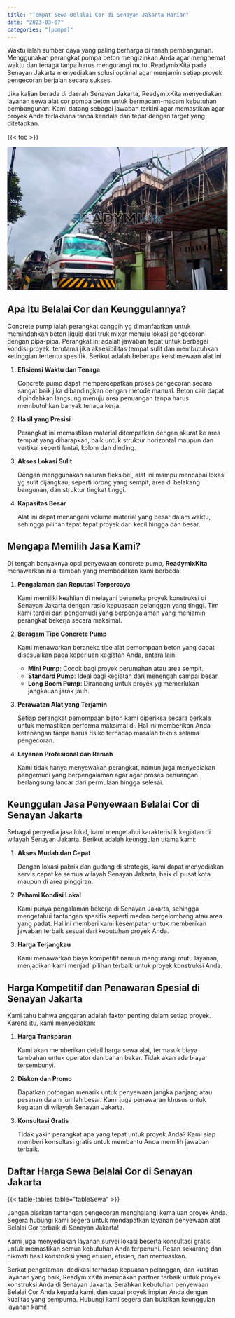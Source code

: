 ```yaml
---
title: "Tempat Sewa Belalai Cor di Senayan Jakarta Harian"
date: "2023-03-07"
categories: "[pompa]"
---
```


Waktu ialah sumber daya yang paling berharga di ranah pembangunan. Menggunakan perangkat pompa beton mengizinkan Anda agar menghemat waktu dan tenaga tanpa harus mengurangi mutu. ReadymixKita pada Senayan Jakarta menyediakan solusi optimal agar menjamin setiap proyek pengecoran berjalan secara sukses.

Jika kalian berada di daerah Senayan Jakarta, ReadymixKita menyediakan layanan sewa alat cor pompa beton untuk bermacam-macam kebutuhan pembangunan. Kami datang sebagai jawaban terkini agar memastikan agar proyek Anda terlaksana tanpa kendala dan tepat dengan target yang ditetapkan.

{{< toc >}}

![Tempat Sewa Belalai Cor di Senayan Jakarta Harian](/images/pompa/sewa-pompa-25.jpg)

## Apa Itu Belalai Cor dan Keunggulannya?

Concrete pump ialah perangkat canggih yg dimanfaatkan untuk memindahkan beton liquid dari truk mixer menuju lokasi pengecoran dengan pipa-pipa. Perangkat ini adalah jawaban tepat untuk berbagai kondisi proyek, terutama jika aksesibilitas tempat sulit dan membutuhkan ketinggian tertentu spesifik. Berikut adalah beberapa keistimewaan alat ini:

1. **Efisiensi Waktu dan Tenaga**

   Concrete pump dapat mempercepatkan proses pengecoran secara sangat baik jika dibandingkan dengan metode manual. Beton cair dapat dipindahkan langsung menuju area penuangan tanpa harus membutuhkan banyak tenaga kerja.

2. **Hasil yang Presisi**

   Perangkat ini memastikan material ditempatkan dengan akurat ke area tempat yang diharapkan, baik untuk struktur horizontal maupun dan vertikal seperti lantai, kolom dan dinding.

3. **Akses Lokasi Sulit**

   Dengan menggunakan saluran fleksibel, alat ini mampu mencapai lokasi yg sulit dijangkau, seperti lorong yang sempit, area di belakang bangunan, dan struktur tingkat tinggi.

4. **Kapasitas Besar**

   Alat ini dapat menangani volume material yang besar dalam waktu, sehingga pilihan tepat tepat proyek dari kecil hingga dan besar.

## Mengapa Memilih Jasa Kami?

Di tengah banyaknya opsi penyewaan concrete pump, **ReadymixKita** menawarkan nilai tambah yang membedakan kami berbeda:

1. **Pengalaman dan Reputasi Terpercaya**

   Kami memiliki keahlian di melayani beraneka proyek konstruksi di Senayan Jakarta dengan rasio kepuasaan pelanggan yang tinggi. Tim kami terdiri dari pengemudi yang berpengalaman yang menjamin perangkat bekerja secara maksimal.

2. **Beragam Tipe Concrete Pump**

   Kami menawarkan beraneka tipe alat pemompaan beton yang dapat disesuaikan pada keperluan kegiatan Anda, antara lain:
   - **Mini Pump**: Cocok bagi proyek perumahan atau area sempit.
   - **Standard Pump**: Ideal bagi kegiatan dari menengah sampai besar.
   - **Long Boom Pump**: Dirancang untuk proyek yg memerlukan jangkauan jarak jauh.

3. **Perawatan Alat yang Terjamin**

   Setiap perangkat pemompaan beton kami diperiksa secara berkala untuk memastikan performa maksimal di. Hal ini memberikan Anda ketenangan tanpa harus risiko terhadap masalah teknis selama pengecoran.

4. **Layanan Profesional dan Ramah**

   Kami tidak hanya menyewakan perangkat, namun juga menyediakan pengemudi yang berpengalaman agar agar proses penuangan berlangsung lancar dari permulaan hingga selesai.

## Keunggulan Jasa Penyewaan Belalai Cor di Senayan Jakarta

Sebagai penyedia jasa lokal, kami mengetahui karakteristik kegiatan di wilayah Senayan Jakarta. Berikut adalah keunggulan utama kami:

1. **Akses Mudah dan Cepat**

   Dengan lokasi pabrik dan gudang di strategis, kami dapat menyediakan servis cepat ke semua wilayah Senayan Jakarta, baik di pusat kota maupun di area pinggiran.

2. **Pahami Kondisi Lokal**

   Kami punya pengalaman bekerja di Senayan Jakarta, sehingga mengetahui tantangan spesifik seperti medan bergelombang atau area yang padat. Hal ini memberi kami kesempatan untuk memberikan jawaban terbaik sesuai dari kebutuhan proyek Anda.

3. **Harga Terjangkau**

   Kami menawarkan biaya kompetitif namun mengurangi mutu layanan, menjadikan kami menjadi pilihan terbaik untuk proyek konstruksi Anda.

## Harga Kompetitif dan Penawaran Spesial di Senayan Jakarta

Kami tahu bahwa anggaran adalah faktor penting dalam setiap proyek. Karena itu, kami menyediakan:

1. **Harga Transparan**

   Kami akan memberikan detail harga sewa alat, termasuk biaya tambahan untuk operator dan bahan bakar. Tidak akan ada biaya tersembunyi.

2. **Diskon dan Promo**

   Dapatkan potongan menarik untuk penyewaan jangka panjang atau pesanan dalam jumlah besar. Kami juga penawaran khusus untuk kegiatan di wilayah Senayan Jakarta.

3. **Konsultasi Gratis**

   Tidak yakin perangkat apa yang tepat untuk proyek Anda? Kami siap memberi konsultasi gratis untuk membantu Anda memilih jawaban terbaik.

## Daftar Harga Sewa Belalai Cor di Senayan Jakarta

{{< table-tables table="tableSewa" >}}

Jangan biarkan tantangan pengecoran menghalangi kemajuan proyek Anda. Segera hubungi kami segera untuk mendapatkan layanan penyewaan alat Belalai Cor terbaik di Senayan Jakarta!

Kami juga menyediakan layanan survei lokasi beserta konsultasi gratis untuk memastikan semua kebutuhan Anda terpenuhi. Pesan sekarang dan nikmati hasil konstruksi yang efisien, efisien, dan memuaskan.

Berkat pengalaman, dedikasi terhadap kepuasan pelanggan, dan kualitas layanan yang baik, ReadymixKita merupakan partner terbaik untuk proyek konstruksi Anda di Senayan Jakarta. Serahkan kebutuhan penyewaan Belalai Cor Anda kepada kami, dan capai proyek impian Anda dengan kualitas yang sempurna. Hubungi kami segera dan buktikan keunggulan layanan kami!